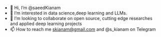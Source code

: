 - 👋 Hi, I’m @saeedKianam
- 👀 I’m interested in data science,deep learning and LLMs.
- 💞️ I’m looking to collaborate on open source, cutting edge researches and applied deep learning projects
- 📫 How to reach me skianam@gmail.com and @s_kianam on Telegram
